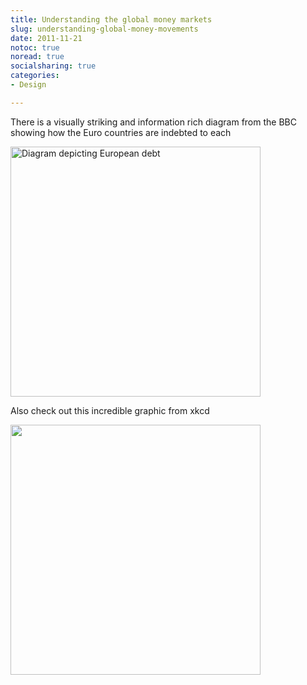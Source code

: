 ```yaml
---
title: Understanding the global money markets
slug: understanding-global-money-movements
date: 2011-11-21
notoc: true
noread: true
socialsharing: true
categories: 
- Design

---
```

There is a visually striking and information rich diagram from the BBC showing how the Euro countries are indebted to each 

[<img src="/uploads/2014/02/Eurozone_debt_web.png" alt="Diagram depicting European debt" width="400" align="" />](http://www.bbc.com/news/business-15748696)

Also check out this incredible graphic from  xkcd 

[<img src="/uploads/2014/02/money.png" alt="" width="400" />](http://xkcd.com/980/) 